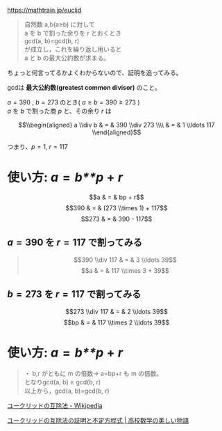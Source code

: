 <https://mathtrain.jp/euclid>

> 自然数 a,b(a≥b) に対して  
> a を b で割った余りを r とおくとき  
> gcd(a, b)=gcd(b, r)  
> が成立し，これを繰り返し用いると  
> a と b の最大公約数が求まる。

ちょっと何言ってるかよくわからないので、証明を追ってみる。

gcdは **最大公約数(greatest common divisor)** のこと。

*a* = 390 , *b* = 273 のとき( *a* ≥ *b* = 390 ≥ 273 )  
*a* を *b* で割った商 *p* と、その余り *r* は

$$\\begin{aligned}
a \\div b & = & 390 \\div 273 \\\\
   & = & 1 \\ldots 117
\\end{aligned}$$

つまり、*p* = 1, *r* = 117

使い方: *a* = *b**p* + *r*
==========================

$$a & = & bp + r$$
$$390 & = & (273 \\times 1) + 117$$
$$273 & = & 390 - 117$$

*a* = 390 を *r* = 117 で割ってみる
-----------------------------------

> $$390 \\div 117 & = & 3 \\ldots 39$$
> $$a & = & 117 \\times 3 + 39$$

*b* = 273 を *r* = 117 で割ってみる
-----------------------------------

$$273 \\div 117 & = & 2 \\ldots 39$$
$$bp & = & 117 \\times 2 \\ldots 39$$

使い方: *a* = *b**p* + *r*
==========================

> ・ b,r がともに m の倍数→ a=bp+r も m の倍数。  
> となりgcd(a, b) ≥ gcd(b, r)  
> 以上から，gcd(a, b)=gcd(b, r)

[ユークリッドの互除法 -
Wikipedia](https://ja.wikipedia.org/wiki/%E3%83%A6%E3%83%BC%E3%82%AF%E3%83%AA%E3%83%83%E3%83%89%E3%81%AE%E4%BA%92%E9%99%A4%E6%B3%95)

[ユークリッドの互除法の証明と不定方程式 |
高校数学の美しい物語](https://mathtrain.jp/euclid)
